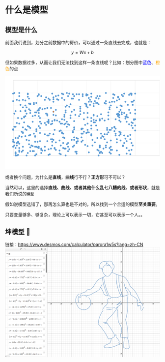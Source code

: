 # 什么是模型
## 模型是什么
前面我们说到，划分之前数据中的房价，可以通过一条直线去完成，也就是：

$$y = Wx + b$$

但如果数据过多，从而让我们无法找到这样一条直线呢？比如：划分图中<font color=blue>蓝色</font>、<font color=orange>橙色</font>的点

![alt text](../../_media/price2.png)

或者换个问题，为什么是**直线**，**曲线**行不行？**正方形**可不可以？

当然可以，这里的选择**直线、曲线、或者其他什么乱七八糟的线、或者形状**，就是我们所说的`模型`

假如说模型选错了，那再怎么算也是不对的，所以找到一个合适的模型**至关重要**。

只要变量够多、够复杂，理论上可以表示一切，它甚至可以表示一个人。。

## 坤模型 🤣
链接：https://www.desmos.com/calculator/parora1w5s?lang=zh-CN
![alt text](../../_media/kunmodel.png)
